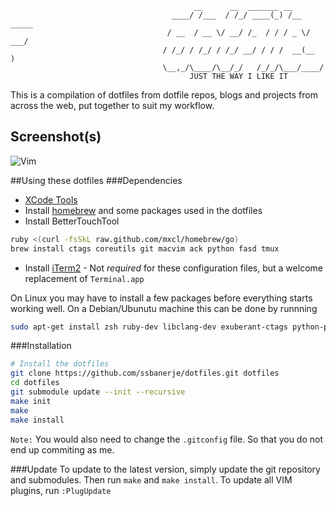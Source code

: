                                              __      __  _______ __
                                        ____/ /___  / /_/ ____(_) /__  _____
                                       / __  / __ \/ __/ /_  / / / _ \/ ___/
                                      / /_/ / /_/ / /_/ __/ / / /  __(__  )
                                      \__,_/\____/\__/_/   /_/_/\___/____/
                                            JUST THE WAY I LIKE IT


This is a compilation of dotfiles from dotfile repos, blogs and projects from across the web, put together to suit my workflow.

## Screenshot(s)
![Vim](https://raw.github.com/ssbanerje/dotfiles/master/vim_screenshot.png)


##Using these dotfiles
###Dependencies
* [XCode Tools](http://itunes.apple.com/us/app/xcode/id497799835?ls=1&mt=12#)
* Install [homebrew](https://github.com/mxcl/homebrew) and some packages used in the dotfiles
* Install BetterTouchTool

```bash
ruby <(curl -fsSkL raw.github.com/mxcl/homebrew/go)
brew install ctags coreutils git macvim ack python fasd tmux
```

* Install [iTerm2](http://www.iterm2.com/#/section/home) - Not _required_ for these configuration files, but a welcome replacement of `Terminal.app`


On Linux you may have to install a few packages before everything starts working well. On a Debian/Ubunutu machine this can be done by runnning
```bash
sudo apt-get install zsh ruby-dev libclang-dev exuberant-ctags python-pip vim-nox vim-gnome rake tmux cmake python-dev
```

###Installation

```bash
# Install the dotfiles
git clone https://github.com/ssbanerje/dotfiles.git dotfiles
cd dotfiles
git submodule update --init --recursive
make init
make
make install
```

`Note:` You would also need to change the `.gitconfig` file. So that you do not end up commiting as me.

###Update
To update to the latest version, simply update the git repository and submodules. Then run `make` and `make install`. To update all VIM plugins, run `:PlugUpdate`
